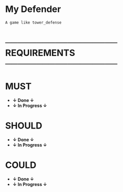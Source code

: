 
# My Defender

    A game like tower_defense

# ────────────────── REQUIREMENTS ──────────────────

# MUST

* **↓ Done ↓**
* **↓ In Progress ↓**
# SHOULD

* **↓ Done ↓**
* **↓ In Progress ↓**
# COULD

* **↓ Done ↓**
* **↓ In Progress ↓**